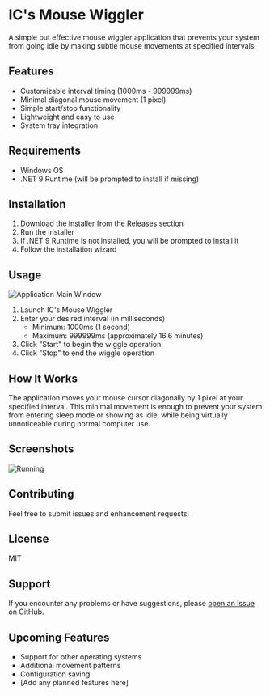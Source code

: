 # IC's Mouse Wiggler

A simple but effective mouse wiggler application that prevents your system from going idle by making subtle mouse movements at specified intervals.

## Features

- Customizable interval timing (1000ms - 999999ms)
- Minimal diagonal mouse movement (1 pixel)
- Simple start/stop functionality
- Lightweight and easy to use
- System tray integration

## Requirements

- Windows OS
- .NET 9 Runtime (will be prompted to install if missing)

## Installation

1. Download the installer from the [Releases](releases) section
2. Run the installer
3. If .NET 9 Runtime is not installed, you will be prompted to install it
4. Follow the installation wizard

## Usage

![Application Main Window](![Wiggler](https://github.com/user-attachments/assets/5ed5a190-b67c-4c8d-a32a-6f1c6770f632)
)

1. Launch IC's Mouse Wiggler
2. Enter your desired interval (in milliseconds)
   - Minimum: 1000ms (1 second)
   - Maximum: 999999ms (approximately 16.6 minutes)
3. Click "Start" to begin the wiggle operation
4. Click "Stop" to end the wiggle operation

## How It Works

The application moves your mouse cursor diagonally by 1 pixel at your specified interval. This minimal movement is enough to prevent your system from entering sleep mode or showing as idle, while being virtually unnoticeable during normal computer use.

## Screenshots

![Running](![wiggler2](https://github.com/user-attachments/assets/13ca9408-3fdd-4ea6-a230-0b1cc1f56c22)
)

## Contributing

Feel free to submit issues and enhancement requests!

## License

MIT

## Support

If you encounter any problems or have suggestions, please [open an issue](issues) on GitHub.

## Upcoming Features

- Support for other operating systems
- Additional movement patterns
- Configuration saving
- [Add any planned features here]
